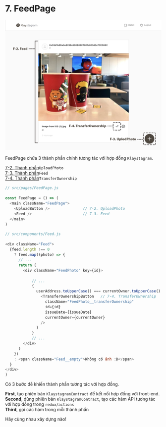 # 7. FeedPage

![FeedPage](../../../../bapp/tutorials/klaystagram/images/klaystagram-feedpage.png)

FeedPage chứa 3 thành phần chính tương tác với hợp đồng `Klaystagram`.

[7-2. Thành phần](7-2.-uploadphoto-component.md)`UploadPhoto`\
[7-3. Thành phần](7-3.-feed-component.md)`Feed`\
[7-4. Thành phần](7-4.-transferownership-component.md)`TransferOwnership`

```javascript
// src/pages/FeedPage.js

const FeedPage = () => (
  <main className="FeedPage">
    <UploadButton />               // 7-2. UploadPhoto
    <Feed />                       // 7-3. Feed
  </main>
)
```

```javascript
// src/components/Feed.js

<div className="Feed">
  {feed.length !== 0
    ? feed.map((photo) => {
      // ...
      return (
        <div className="FeedPhoto" key={id}>

            // ...
            {
              userAddress.toUpperCase() === currentOwner.toUpperCase() && (
                <TransferOwnershipButton   // 7-4. TransferOwnership
                  className="FeedPhoto__transferOwnership"
                  id={id}
                  issueDate={issueDate}
                  currentOwner={currentOwner}
                />
              )
            }
            // ...
        </div>
      )
    })
    : <span className="Feed__empty">Không có ảnh :D</span>
  }
</div>
)
```

Có 3 bước để khiến thành phần tương tác với hợp đồng.

**First**, tạo phiên bản `KlaystagramContract` để kết nối hợp đồng với front-end. **Second**, dùng phiên bản `KlaystagramContract`, tạo các hàm API tương tác với hợp đồng trong `redux/actions`\
**Third**, gọi các hàm trong mỗi thành phần

Hãy cùng nhau xây dựng nào!
